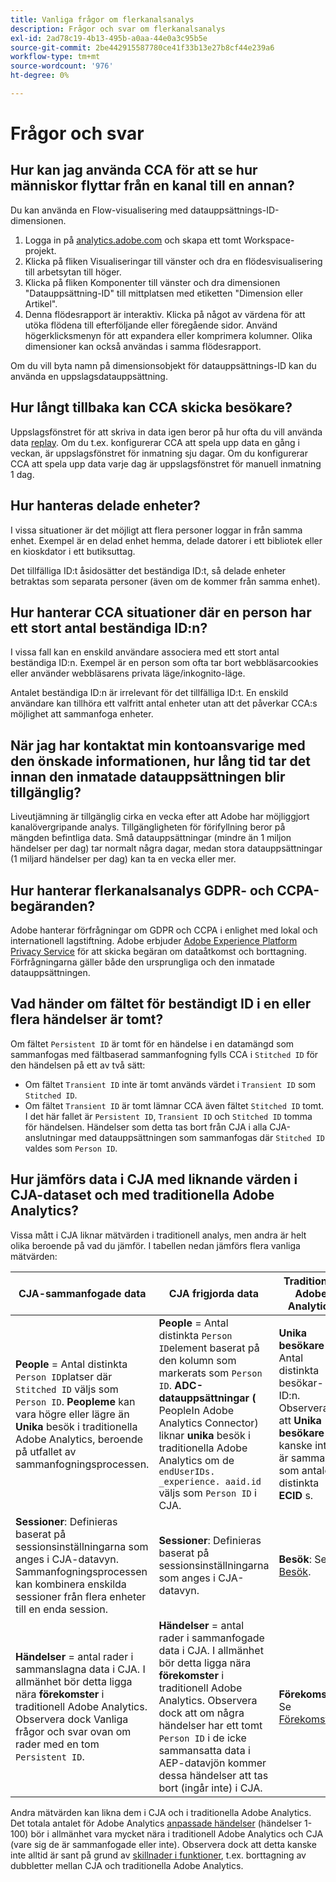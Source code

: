 ```yaml
---
title: Vanliga frågor om flerkanalsanalys
description: Frågor och svar om flerkanalsanalys
exl-id: 2ad78c19-4b13-495b-a0aa-44e0a3c95b5e
source-git-commit: 2be442915587780ce41f33b13e27b8cf44e239a6
workflow-type: tm+mt
source-wordcount: '976'
ht-degree: 0%

---
```


# Frågor och svar

## Hur kan jag använda CCA för att se hur människor flyttar från en kanal till en annan?

Du kan använda en Flow-visualisering med datauppsättnings-ID-dimensionen.

1. Logga in på [analytics.adobe.com](https://analytics.adobe.com) och skapa ett tomt Workspace-projekt.
2. Klicka på fliken Visualiseringar till vänster och dra en flödesvisualisering till arbetsytan till höger.
3. Klicka på fliken Komponenter till vänster och dra dimensionen &quot;Datauppsättning-ID&quot; till mittplatsen med etiketten &quot;Dimension eller Artikel&quot;.
4. Denna flödesrapport är interaktiv. Klicka på något av värdena för att utöka flödena till efterföljande eller föregående sidor. Använd högerklicksmenyn för att expandera eller komprimera kolumner. Olika dimensioner kan också användas i samma flödesrapport.

Om du vill byta namn på dimensionsobjekt för datauppsättnings-ID kan du använda en uppslagsdatauppsättning.

## Hur långt tillbaka kan CCA skicka besökare?

Uppslagsfönstret för att skriva in data igen beror på hur ofta du vill använda data [replay](replay.md). Om du t.ex. konfigurerar CCA att spela upp data en gång i veckan, är uppslagsfönstret för inmatning sju dagar. Om du konfigurerar CCA att spela upp data varje dag är uppslagsfönstret för manuell inmatning 1 dag.

## Hur hanteras delade enheter?

I vissa situationer är det möjligt att flera personer loggar in från samma enhet. Exempel är en delad enhet hemma, delade datorer i ett bibliotek eller en kioskdator i ett butiksuttag.

Det tillfälliga ID:t åsidosätter det beständiga ID:t, så delade enheter betraktas som separata personer (även om de kommer från samma enhet).

## Hur hanterar CCA situationer där en person har ett stort antal beständiga ID:n?

I vissa fall kan en enskild användare associera med ett stort antal beständiga ID:n. Exempel är en person som ofta tar bort webbläsarcookies eller använder webbläsarens privata läge/inkognito-läge.

Antalet beständiga ID:n är irrelevant för det tillfälliga ID:t. En enskild användare kan tillhöra ett valfritt antal enheter utan att det påverkar CCA:s möjlighet att sammanfoga enheter.

## När jag har kontaktat min kontoansvarige med den önskade informationen, hur lång tid tar det innan den inmatade datauppsättningen blir tillgänglig?

Liveutjämning är tillgänglig cirka en vecka efter att Adobe har möjliggjort kanalövergripande analys. Tillgängligheten för förifyllning beror på mängden befintliga data. Små datauppsättningar (mindre än 1 miljon händelser per dag) tar normalt några dagar, medan stora datauppsättningar (1 miljard händelser per dag) kan ta en vecka eller mer.

## Hur hanterar flerkanalsanalys GDPR- och CCPA-begäranden?

Adobe hanterar förfrågningar om GDPR och CCPA i enlighet med lokal och internationell lagstiftning. Adobe erbjuder [Adobe Experience Platform Privacy Service](https://experienceleague.adobe.com/docs/experience-platform/privacy/home.html) för att skicka begäran om dataåtkomst och borttagning. Förfrågningarna gäller både den ursprungliga och den inmatade datauppsättningen.

## Vad händer om fältet för beständigt ID i en eller flera händelser är tomt?

Om fältet `Persistent ID` är tomt för en händelse i en datamängd som sammanfogas med fältbaserad sammanfogning fylls CCA i `Stitched ID` för den händelsen på ett av två sätt:
* Om fältet `Transient ID` inte är tomt används värdet i `Transient ID` som `Stitched ID`.
* Om fältet `Transient ID` är tomt lämnar CCA även fältet `Stitched ID` tomt. I det här fallet är `Persistent ID`, `Transient ID` och `Stitched ID` tomma för händelsen. Händelser som detta tas bort från CJA i alla CJA-anslutningar med datauppsättningen som sammanfogas där `Stitched ID` valdes som `Person ID`.

## Hur jämförs data i CJA med liknande värden i CJA-dataset och med traditionella Adobe Analytics?

Vissa mått i CJA liknar mätvärden i traditionell analys, men andra är helt olika beroende på vad du jämför. I tabellen nedan jämförs flera vanliga mätvärden:

| **CJA-sammanfogade data** | **CJA frigjorda data** | **Traditionell Adobe Analytics** | **Analytics Ultimate med CDA** |
| ----- | ----- | ----- | ----- |
| **People** = Antal distinkta  `Person ID`platser där  `Stitched ID` väljs som  `Person ID`. **Peopleme** kan vara högre eller lägre än  **Unika** besök i traditionella Adobe Analytics, beroende på utfallet av sammanfogningsprocessen. | **People** = Antal distinkta  `Person ID`element baserat på den kolumn som markerats som  `Person ID`. **ADC-datauppsättningar (** PeopleIn Adobe Analytics Connector) liknar  **unika** besök i traditionella Adobe Analytics om de  `endUserIDs. _experience. aaid.id` väljs som  `Person ID` i CJA. | **Unika besökare** = Antal distinkta besökar-ID:n. Observera att **Unika besökare** kanske inte är samma som antalet distinkta **ECID** s. | Se [Personer](https://experienceleague.adobe.com/docs/analytics/components/metrics/people.html?lang=en). |
| **Sessioner**: Definieras baserat på sessionsinställningarna som anges i CJA-datavyn. Sammanfogningsprocessen kan kombinera enskilda sessioner från flera enheter till en enda session. | **Sessioner**: Definieras baserat på sessionsinställningarna som anges i CJA-datavyn. | **Besök**: Se  [Besök](https://experienceleague.adobe.com/docs/analytics/components/metrics/visits.html?lang=en). | **Besök**: Definieras baserat på sessionsinställningarna som anges i den virtuella  [CDA-rapportsviten](https://experienceleague.adobe.com/docs/analytics/components/cda/setup.html?lang=en). |
| **Händelser** = antal rader i sammanslagna data i CJA. I allmänhet bör detta ligga nära **förekomster** i traditionell Adobe Analytics. Observera dock Vanliga frågor och svar ovan om rader med en tom `Persistent ID`. | **Händelser** = antal rader i sammanfogade data i CJA. I allmänhet bör detta ligga nära **förekomster** i traditionell Adobe Analytics. Observera dock att om några händelser har ett tomt `Person ID` i de icke sammansatta data i AEP-datavjön kommer dessa händelser att tas bort (ingår inte) i CJA. | **Förekomster**: Se  [Förekomster](https://experienceleague.adobe.com/docs/analytics/components/metrics/occurrences.html?lang=en). | **Förekomster**: Se  [Förekomster](https://experienceleague.adobe.com/docs/analytics/components/metrics/occurrences.html?lang=en). |

Andra mätvärden kan likna dem i CJA och i traditionella Adobe Analytics. Det totala antalet för Adobe Analytics [anpassade händelser](https://experienceleague.adobe.com/docs/analytics/components/metrics/custom-events.html?lang=en) (händelser 1-100) bör i allmänhet vara mycket nära i traditionell Adobe Analytics och CJA (vare sig de är sammanfogade eller inte). Observera dock att detta kanske inte alltid är sant på grund av [skillnader i funktioner](https://experienceleague.adobe.com/docs/analytics-platform/using/cja-overview/cja-aa.html?lang=en), t.ex. borttagning av dubbletter mellan CJA och traditionella Adobe Analytics.
